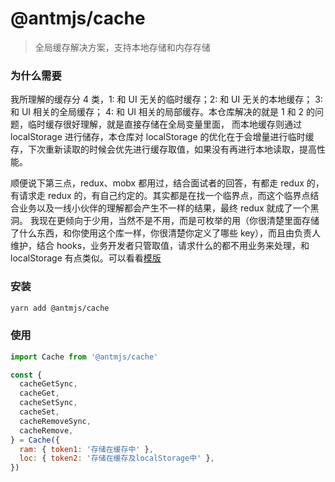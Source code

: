 # @antmjs/cache

> 全局缓存解决方案，支持本地存储和内存存储

### 为什么需要

我所理解的缓存分 4 类，1: 和 UI 无关的临时缓存；2: 和 UI 无关的本地缓存； 3: 和 UI 相关的全局缓存； 4: 和 UI 相关的局部缓存。本仓库解决的就是 1 和 2 的问题，临时缓存很好理解，就是直接存储在全局变量里面，
而本地缓存则通过 localStorage 进行储存，本仓库对 localStorage 的优化在于会增量进行临时缓存，下次重新读取的时候会优先进行缓存取值，如果没有再进行本地读取，提高性能。

顺便说下第三点，redux、mobx 都用过，结合面试者的回答，有都走 redux 的，有请求走 redux 的，有自己约定的。其实都是在找一个临界点，而这个临界点结合业务以及一线小伙伴的理解都会产生不一样的结果，最终 redux 就成了一个黑洞。
我现在更倾向于少用，当然不是不用，而是可枚举的用（你很清楚里面存储了什么东西，和你使用这个库一样，你很清楚你定义了哪些 key），而且由负责人维护，结合 hooks，业务开发者只管取值，请求什么的都不用业务来处理，和 localStorage 有点类似。可以看看[模版](https://github.com/AntmJS/temptaro)

### 安装

```bash
yarn add @antmjs/cache
```

### 使用

```js
import Cache from '@antmjs/cache'

const {
  cacheGetSync,
  cacheGet,
  cacheSetSync,
  cacheSet,
  cacheRemoveSync,
  cacheRemove,
} = Cache({
  ram: { token1: '存储在缓存中' },
  loc: { token2: '存储在缓存及localStorage中' },
})
```
